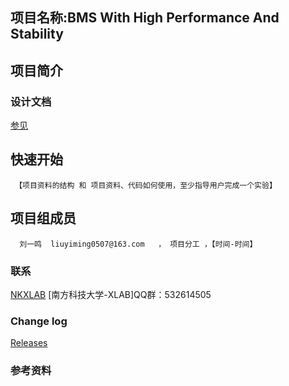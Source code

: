## 项目名称:BMS With High Performance And Stability
## 项目简介
       

### 设计文档 ###
[参见](https://github.com/SUSTC-XLAB/Battery//wiki)

## 快速开始
     【项目资料的结构 和 项目资料、代码如何使用，至少指导用户完成一个实验】

## 项目组成员
      刘一鸣  liuyiming0507@163.com   ， 项目分工 ，【时间-时间】
### 联系 ###
[NKXLAB](https://github.com/NKXLAB)
    [南方科技大学-XLAB]QQ群：532614505
    

### Change log ###

[Releases](https://github.com/SUSTC-XLAB/Battery//releases)
 
### 参考资料 ###
